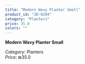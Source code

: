 ```yaml
---
title: "Modern Wavy Planter Small"
product_id: "3D-0204"
category: "Planters"
price: 35.0
colors: ""
---
```


**Modern Wavy Planter Small**

*Category*: Planters  
*Price*: ₪35.0

